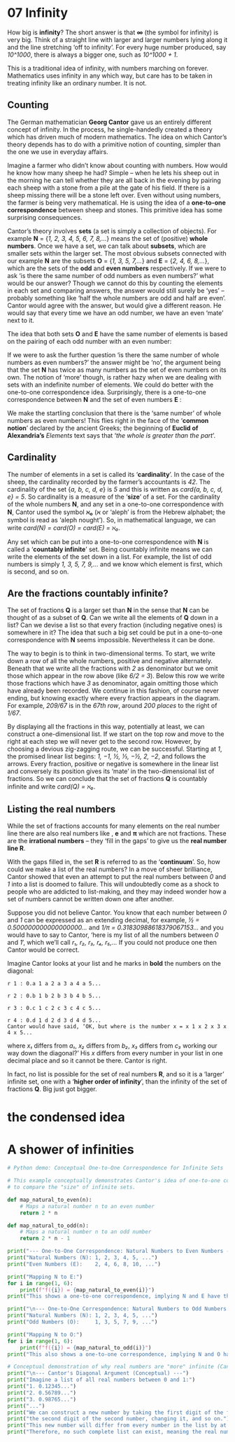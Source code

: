 # 07 Infinity
How big is **infinity**? The short answer is that **∞** (the symbol for infinity) is very big. Think of a straight line with larger and larger numbers lying along it and the line stretching ‘off to infinity’. For every huge number produced, say *10^1000*, there is always a bigger one, such as *10^1000 + 1*.

This is a traditional idea of infinity, with numbers marching on forever. Mathematics uses infinity in any which way, but care has to be taken in treating infinity like an ordinary number. It is not.

## Counting

The German mathematician **Georg Cantor** gave us an entirely different concept of infinity. In the process, he single-handedly created a theory which has driven much of modern mathematics. The idea on which Cantor’s theory depends has to do with a primitive notion of counting, simpler than the one we use in everyday affairs.

Imagine a farmer who didn’t know about counting with numbers. How would he know how many sheep he had? Simple – when he lets his sheep out in the morning he can tell whether they are all back in the evening by pairing each sheep with a stone from a pile at the gate of his field. If there is a sheep missing there will be a stone left over. Even without using numbers, the farmer is being very mathematical. He is using the idea of a **one-to-one correspondence** between sheep and stones. This primitive idea has some surprising consequences.

Cantor’s theory involves **sets** (a set is simply a collection of objects). For example **N** = {*1, 2, 3, 4, 5, 6, 7, 8,...*} means the set of (positive) **whole numbers**. Once we have a set, we can talk about **subsets**, which are smaller sets within the larger set. The most obvious subsets connected with our example **N** are the subsets **O** = {*1, 3, 5, 7,...*} and **E** = {*2, 4, 6, 8,...*}, which are the sets of the **odd** and **even numbers** respectively. If we were to ask ‘is there the same number of odd numbers as even numbers?’ what would be our answer? Though we cannot do this by counting the elements in each set and comparing answers, the answer would still surely be ‘yes’ – probably something like ‘half the whole numbers are odd and half are even’. Cantor would agree with the answer, but would give a different reason. He would say that every time we have an odd number, we have an even ‘mate’ next to it.

The idea that both sets **O** and **E** have the same number of elements is based on the pairing of each odd number with an even number:

If we were to ask the further question ‘is there the same number of whole numbers as even numbers?’ the answer might be ‘no’, the argument being that the set **N** has twice as many numbers as the set of even numbers on its own. The notion of ‘more’ though, is rather hazy when we are dealing with sets with an indefinite number of elements. We could do better with the one-to-one correspondence idea. Surprisingly, there is a one-to-one correspondence between **N** and the set of even numbers **E** :

We make the startling conclusion that there is the ‘same number’ of whole numbers as even numbers! This flies right in the face of the ‘**common notion**’ declared by the ancient Greeks; the beginning of **Euclid of Alexandria’s** *Elements* text says that ‘*the whole is greater than the part*’.

## Cardinality

The number of elements in a set is called its ‘**cardinality**’. In the case of the sheep, the cardinality recorded by the farmer’s accountants is *42*. The cardinality of the set {*a, b, c, d, e*} is *5* and this is written as *card{a, b, c, d, e} = 5*. So cardinality is a measure of the ‘**size**’ of a set. For the cardinality of the whole numbers **N**, and any set in a one-to-one correspondence with **N**, Cantor used the symbol **ℵ₀** (א or ‘aleph’ is from the Hebrew alphabet; the symbol is read as ‘aleph nought’). So, in mathematical language, we can write *card(N) = card(O) = card(E) = ℵ₀*.

Any set which can be put into a one-to-one correspondence with **N** is called a ‘**countably infinite**’ set. Being countably infinite means we can write the elements of the set down in a list. For example, the list of odd numbers is simply *1, 3, 5, 7, 9,...* and we know which element is first, which is second, and so on.

## Are the fractions countably infinite?

The set of fractions **Q** is a larger set than **N** in the sense that **N** can be thought of as a subset of **Q**. Can we write all the elements of **Q** down in a list? Can we devise a list so that every fraction (including negative ones) is somewhere in it? The idea that such a big set could be put in a one-to-one correspondence with **N** seems impossible. Nevertheless it can be done.

The way to begin is to think in two-dimensional terms. To start, we write down a row of all the whole numbers, positive and negative alternately. Beneath that we write all the fractions with *2* as denominator but we omit those which appear in the row above (like *6/2 = 3*). Below this row we write those fractions which have *3* as denominator, again omitting those which have already been recorded. We continue in this fashion, of course never ending, but knowing exactly where every fraction appears in the diagram. For example, *209/67* is in the *67th row*, around *200 places* to the right of *1/67*.

By displaying all the fractions in this way, potentially at least, we can construct a one-dimensional list. If we start on the top row and move to the right at each step we will never get to the second row. However, by choosing a devious zig-zagging route, we can be successful. Starting at *1*, the promised linear list begins: *1, −1, ½, ⅓, −½, 2, −2*, and follows the arrows. Every fraction, positive or negative is somewhere in the linear list and conversely its position gives its ‘mate’ in the two-dimensional list of fractions. So we can conclude that the set of fractions **Q** is countably infinite and write *card(Q) = ℵ₀*.

## Listing the real numbers

While the set of fractions accounts for many elements on the real number line there are also real numbers like , **e** and **π** which are not fractions. These are the **irrational numbers** – they ‘fill in the gaps’ to give us the **real number line R**.

With the gaps filled in, the set **R** is referred to as the ‘**continuum**’. So, how could we make a list of the real numbers? In a move of sheer brilliance, Cantor showed that even an attempt to put the real numbers between *0* and *1* into a list is doomed to failure. This will undoubtedly come as a shock to people who are addicted to list-making, and they may indeed wonder how a set of numbers cannot be written down one after another.

Suppose you did not believe Cantor. You know that each number between *0* and *1* can be expressed as an extending decimal, for example, *½ = 0.500000000000000000...* and *1/π = 0.31830988618379067153...* and you would have to say to Cantor, ‘here is my list of all the numbers between *0* and *1*’, which we’ll call *r₁, r₂, r₃, r₄, r₅,...* If you could not produce one then Cantor would be correct.

Imagine Cantor looks at your list and he marks in **bold** the numbers on the diagonal:

```
r 1 : 0.a 1 a 2 a 3 a 4 a 5...
```
```
r 2 : 0.b 1 b 2 b 3 b 4 b 5...
```
```
r 3 : 0.c 1 c 2 c 3 c 4 c 5...
```
```
r 4 : 0.d 1 d 2 d 3 d 4 d 5...
Cantor would have said, ‘OK, but where is the number x = x 1 x 2 x 3 x 4 x 5...
```

where *x₁* differs from *a₁*, *x₂* differs from *b₂*, *x₃* differs from *c₃* working our way down the diagonal?’ His *x* differs from every number in your list in one decimal place and so it cannot be there. Cantor is right.

In fact, no list is possible for the set of real numbers **R**, and so it is a ‘larger’ infinite set, one with a ‘**higher order of infinity**’, than the infinity of the set of fractions **Q**. Big just got bigger.

# the condensed idea

# A shower of infinities

```python
# Python demo: Conceptual One-to-One Correspondence for Infinite Sets

# This example conceptually demonstrates Cantor's idea of one-to-one correspondence
# to compare the "size" of infinite sets.

def map_natural_to_even(n):
    # Maps a natural number n to an even number
    return 2 * n

def map_natural_to_odd(n):
    # Maps a natural number n to an odd number
    return 2 * n - 1

print("--- One-to-One Correspondence: Natural Numbers to Even Numbers ---")
print("Natural Numbers (N): 1, 2, 3, 4, 5, ...")
print("Even Numbers (E):    2, 4, 6, 8, 10, ...")

print("Mapping N to E:")
for i in range(1, 6):
    print(f"f({i}) = {map_natural_to_even(i)}")
print("This shows a one-to-one correspondence, implying N and E have the same cardinality.")

print("\n--- One-to-One Correspondence: Natural Numbers to Odd Numbers ---")
print("Natural Numbers (N): 1, 2, 3, 4, 5, ...")
print("Odd Numbers (O):     1, 3, 5, 7, 9, ...")

print("Mapping N to O:")
for i in range(1, 6):
    print(f"f({i}) = {map_natural_to_odd(i)}")
print("This also shows a one-to-one correspondence, implying N and O have the same cardinality.")

# Conceptual demonstration of why real numbers are "more" infinite (Cantor's Diagonal Argument)
print("\n--- Cantor's Diagonal Argument (Conceptual) ---")
print("Imagine a list of all real numbers between 0 and 1:")
print("1. 0.12345...")
print("2. 0.56789...")
print("3. 0.98765...")
print("...")
print("We can construct a new number by taking the first digit of the first number, changing it, ")
print("the second digit of the second number, changing it, and so on.")
print("This new number will differ from every number in the list by at least one digit.")
print("Therefore, no such complete list can exist, meaning the real numbers are 'uncountably infinite'.")
```